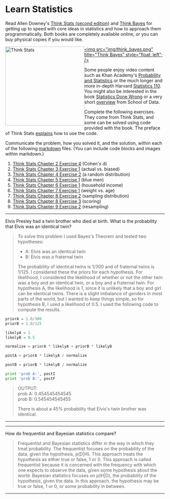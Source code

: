 # Learn Statistics

Read Allen Downey's [Think Stats (second edition)](http://greenteapress.com/thinkstats2/) and [Think Bayes](http://greenteapress.com/thinkbayes/) for getting up to speed with core ideas in statistics and how to approach them programmatically. Both books are completely available online, or you can buy physical copies if you would like.

[<img src="img/think_stats.jpg" title="Think Stats" width="250" style="float: left;" />](http://greenteapress.com/thinkstats2/)
[<img src="img/think_bayes.png" title="Think Bayes" style="float: left"; />](http://greenteapress.com/thinkbayes/)

Some people enjoy video content such as Khan Academy's [Probability and Statistics](https://www.khanacademy.org/math/probability) or the much longer and more in-depth Harvard [Statistics 110](https://www.youtube.com/playlist?list=PL2SOU6wwxB0uwwH80KTQ6ht66KWxbzTIo). You might also be interested in the book [Statistics Done Wrong](http://www.statisticsdonewrong.com/) or a very short [overview](http://schoolofdata.org/handbook/courses/the-math-you-need-to-start/) from School of Data.


Complete the following exercises. They come from Think Stats, and some can be solved using code provided with the book. The preface of Think Stats [explains](http://greenteapress.com/thinkstats2/html/thinkstats2001.html#toc2) how to use the code.

Communicate the problem, how you solved it, and the solution, within each of the following [markdown](https://guides.github.com/features/mastering-markdown/) files. (You can include code blocks and images within markdown.)

1. [Think Stats Chapter 2 Exercise 4](statistics/2-4-cohens_d.md) (Cohen's d)
2. [Think Stats Chapter 3 Exercise 1](statistics/3-1-actual_biased.md) (actual vs. biased)
3. [Think Stats Chapter 4 Exercise 2](statistics/4-2-random_dist.md) (a random distribution)
4. [Think Stats Chapter 5 Exercise 1](statistics/5-1-blue_men.md) (blue men)
5. [Think Stats Chapter 6 Exercise 1](statistics/6-1-household_income.md) (household income)
6. [Think Stats Chapter 7 Exercise 1](statistics/7-1-weight_vs_age.md) (weight vs. age)
7. [Think Stats Chapter 8 Exercise 2](statistics/8-2-sampling_dist.md) (sampling distribution)
8. [Think Stats Chapter 8 Exercise 3](statistics/8-3-scoring.md) (scoring)
9. [Think Stats Chapter 9 Exercise 2](statistics/9-2-resampling.md) (resampling)


---

Elvis Presley had a twin brother who died at birth.  What is the probability that Elvis was an identical twin?

> To solve this problem I used Bayes's Theorem and tested two hypotheses:
>
> * A: Elvis was an identical twin
> * B: Elvis was a fraternal twin
>
> The probability of identical twins is 1/300 and of fraternal twins is 1/125. I considered these the priors for each hypothesis. For likelihood, I considered the likelihood of whether or not the other twin was a boy and an identical twin, or a boy and a fraternal twin. For hypothesis A, the likelihood is 1, since it is unlikely that a boy and girl can be identical twins. There is a slight imbalance of genders in most parts of the world, but I wanted to keep things simple, so for hypothesis B, I used a likelihood of 0.5. I used the following code to compute the results.

```python
priorA = 1.0/300
priorB = 1.0/125

likelyA = 1
likelyB = 0.5

normalize = priorA * likelyA + priorB * likelyB

postA = priorA * likelyA / normalize

postB = priorB * likelyB / normalize

print 'prob A:', postI
print 'prob B:', postF
```

> OUTPUT:<br>
prob A: 0.454545454545<br>
prob B: 0.545454545455
>
> There is about a 45% probability that Elvis's twin brother was identical.

---


---

How do frequentist and Bayesian statistics compare?

> Frequentist and Bayesian statistics differ in the way in which they treat probability. The frequentist focuses on the probability of the data, given the hypothesis, p(D|H). This approach treats the hypothesis as either true or false, 1 or 0. This approach is called frequentist because it is concerned with the frequency with which one expects to observe the data, given some hypothesis about the world. Bayesian statistics focuses on p(H|D), the probability of the hypothesis, given the data. In this approach, the hypothesis may be true or false, 1 or 0, or some probability in between.

---
